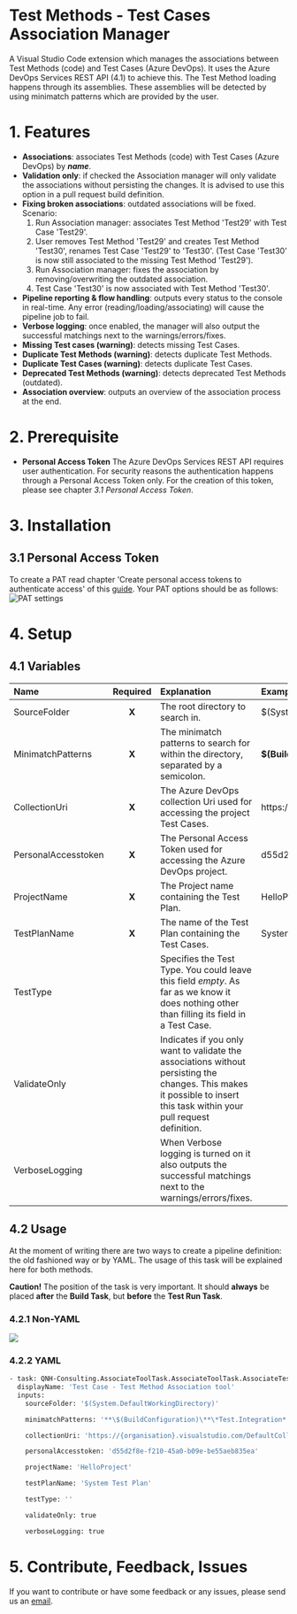 # Test Methods - Test Cases Association Manager
A Visual Studio Code extension which manages the associations between Test Methods (code) and Test Cases (Azure DevOps). It uses the Azure DevOps Services REST API (4.1) to achieve this. The Test Method loading happens through its assemblies. These assemblies will be detected by using minimatch patterns which are provided by the user.

# 1. Features
* **Associations**: associates Test Methods (code) with Test Cases (Azure DevOps) by ***name***.
* **Validation only**: if checked the Association manager will only validate the associations without persisting the changes. It is advised to use this option in a pull request build definition. 
* **Fixing broken associations**: outdated associations will be fixed.
  Scenario: 
  1. Run Association manager: associates Test Method 'Test29' with Test Case 'Test29'.
  2. User removes Test Method 'Test29' and creates Test Method 'Test30', renames Test Case 'Test29' to 'Test30'. (Test Case 'Test30' is now still associated to the missing Test Method 'Test29'). 
  3. Run Association manager: fixes the association by removing/overwriting the outdated association.
  4. Test Case 'Test30' is now associated with Test Method 'Test30'.
* **Pipeline reporting & flow handling**: outputs every status to the console in real-time. Any error (reading/loading/associating) will cause the pipeline job to fail.
* **Verbose logging**: once enabled, the manager will also output the successful matchings next to the warnings/errors/fixes.
* **Missing Test cases (warning)**: detects missing Test Cases.
* **Duplicate Test Methods (warning)**: detects duplicate Test Methods.
* **Duplicate Test Cases (warning)**: detects duplicate Test Cases.
* **Deprecated Test Methods (warning)**: detects deprecated Test Methods (outdated).
* **Association overview**: outputs an overview of the association process at the end.

# 2. Prerequisite
* **Personal Access Token** 
The Azure DevOps Services REST API requires user authentication. For security reasons the authentication happens through a Personal Access Token only. For the creation of this token, please see chapter *3.1 Personal Access Token*.

# 3. Installation
## 3.1 Personal Access Token
To create a PAT read chapter 'Create personal access tokens to authenticate access' of this [guide]. Your PAT options should be as follows:
![PAT settings](https://image.frl/i/s3blya3zo18bvzyh.png)

# 4. Setup
## 4.1 Variables
| Name | Required | Explanation | Example |
| :--- | :---: | :--- | :--- |
| SourceFolder | **X**  | The root directory to search in. | $(System.DefaultWorkingDirectory) |
| MinimatchPatterns | **X** | The minimatch patterns to search for within the directory, separated by a semicolon. | **\$(BuildConfiguration)\**\*Test.Integration*.dll;**\$(BuildConfiguration)\**\*Test.Unit*.dll;!**\obj\** |
| CollectionUri | **X** | The Azure DevOps collection Uri used for accessing the project Test Cases. | https://{organisation}.visualstudio.com/DefaultCollection |
| PersonalAccesstoken | **X** | The Personal Access Token used for accessing the Azure DevOps project. | d55d2f8e-f210-45a0-b09e-be55aeb835ea |
| ProjectName | **X** | The Project name containing the Test Plan. | HelloProject |
| TestPlanName | **X** | The name of the Test Plan containing the Test Cases. | System Test Plan |
| TestType |  | Specifies the Test Type. You could leave this field *empty*. As far as we know it does nothing other than filling its field in a Test Case. |  |
| ValidateOnly |  | Indicates if you only want to validate the associations without persisting the changes. This makes it possible to insert this task within your pull request definition. |  |
| VerboseLogging |  | When Verbose logging is turned on it also outputs the successful matchings next to the warnings/errors/fixes. |  |

## 4.2 Usage
At the moment of writing there are two ways to create a pipeline definition: the old fashioned way or by YAML. The usage of this task will be explained here for both methods.

**Caution!** The position of the task is very important. It should **always** be placed **after** the **Build Task**, but **before** the **Test Run Task**.

### 4.2.1 Non-YAML
![](https://image.frl/i/kkd7f6foylr083sz.png)

### 4.2.2 YAML
```sh
- task: QNH-Consulting.AssociateToolTask.AssociateToolTask.AssociateTestMethodsWithTestCases@1
  displayName: 'Test Case - Test Method Association tool'
  inputs:
    sourceFolder: '$(System.DefaultWorkingDirectory)'

    minimatchPatterns: '**\$(BuildConfiguration)\**\*Test.Integration*.dll;**\$(BuildConfiguration)\**\*Test.Unit*.dll;!**\obj\**'

    collectionUri: 'https://{organisation}.visualstudio.com/DefaultCollection'

    personalAccesstoken: 'd55d2f8e-f210-45a0-b09e-be55aeb835ea'

    projectName: 'HelloProject'

    testPlanName: 'System Test Plan'

    testType: ''

    validateOnly: true

    verboseLogging: true
```

# 5. Contribute, Feedback, Issues
If you want to contribute or have some feedback or any issues, please send us an [email]. 


[//]: # (Reference links placement)
   [email]: <mailto:visualstudio@qnh.nl>
   [guide]: <https://docs.microsoft.com/nl-nl/azure/devops/organizations/accounts/use-personal-access-tokens-to-authenticate?view=vsts>